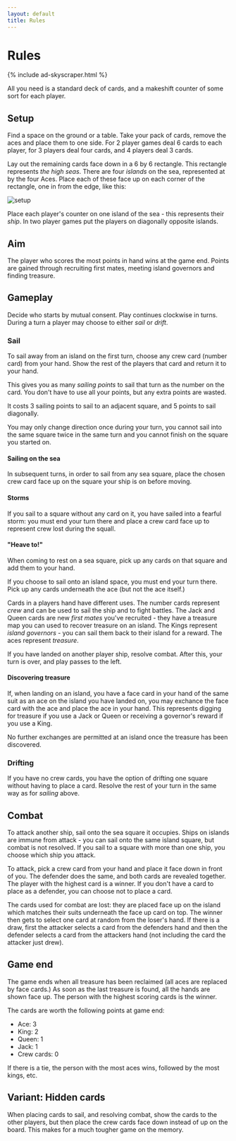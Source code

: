 ```yaml
---
layout: default
title: Rules
---
```


# Rules

{% include ad-skyscraper.html %}

All you need is a standard deck of cards, and a makeshift counter of some sort for each player.

## Setup

Find a space on the ground or a table. Take your pack of cards, remove the aces and place them to one side. For 2 player games deal 6 cards to each player, for 3 players deal four cards, and 4 players deal 3 cards.

Lay out the remaining cards face down in a 6 by 6 rectangle. This rectangle represents *the high seas*. There are four *islands* on the sea, represented at by the four Aces. Place each of these face up on each corner of the rectangle, one in from the edge, like this:

![setup]({{site.url}}/assets/setup.png)

Place each player's counter on one island of the sea - this represents their *ship*. In two player games put the players on diagonally opposite islands.

## Aim

The player who scores the most points in hand wins at the game end. Points are gained through recruiting first mates, meeting island governors and finding treasure.

## Gameplay

Decide who starts by mutual consent. Play continues clockwise in turns. During a turn a player may choose to either *sail* or *drift*.

### Sail

To sail away from an island on the first turn, choose any crew card (number card) from your hand. Show the rest of the players that card and return it to your hand.

This gives you as many *sailing points* to sail that turn as the number on the card. You don't have to use all your points, but any extra points are wasted.

It costs 3 sailing points to sail to an adjacent square, and 5 points to sail diagonally.

You may only change direction once during your turn, you cannot sail into the same square twice in the same turn and you cannot finish on the square you started on.

#### Sailing on the sea

In subsequent turns, in order to sail from any sea square, place the chosen crew card face up on the square your ship is on before moving.

#### Storms

If you sail to a square without any card on it, you have sailed into a fearful storm: you must end your turn there and place a crew card face up to represent crew lost during the squall.

#### "Heave to!"

When coming to rest on a sea square, pick up any cards on that square and add them to your hand.

If you choose to sail onto an island space, you must end your turn there. Pick up any cards underneath the ace (but not the ace itself.)

Cards in a players hand have different uses. The number cards represent *crew* and can be used to sail the ship and to fight battles. The Jack and Queen cards are new *first mates* you've recruited - they have a treasure map you can used to recover treasure on an island. The Kings represent *island governors* - you can sail them back to their island for a reward. The aces represent *treasure*.

If you have landed on another player ship, resolve combat. After this, your turn is over, and play passes to the left.

#### Discovering treasure

If, when landing on an island, you have a face card in your hand of the same suit as an ace on the island you have landed on, you may exchance the face card with the ace and place the ace in your hand. This represents digging for treasure if you use a Jack or Queen or receiving a governor's reward if you use a King.

No further exchanges are permitted at an island once the treasure has been discovered.

### Drifting

If you have no crew cards, you have the option of drifting one square without having to place a card. Resolve the rest of your turn in the same way as for *sailing* above.

## Combat

To attack another ship, sail onto the sea square it occupies. Ships on islands are immune from attack - you can sail onto the same island square, but combat is not resolved. If you sail to a square with more than one ship, you choose which ship you attack.

To attack, pick a crew card from your hand and place it face down in front of you. The defender does the same, and both cards are revealed together. The player with the highest card is a winner. If you don't have a card to place as a defender, you can choose not to place a card.

The cards used for combat are lost: they are placed face up on the island which matches their suits underneath the face up card on top. The winner then gets to select one card at random from the loser's hand. If there is a draw, first the attacker selects a card from the defenders hand and then the defender selects a card from the attackers hand (not including the card the attacker just drew).

## Game end

The game ends when all treasure has been reclaimed (all aces are replaced by face cards.) As soon as the last treasure is found, all the hands are shown face up. The person with the highest scoring cards is the winner.

The cards are worth the following points at game end:

- Ace: 3
- King: 2
- Queen: 1
- Jack: 1
- Crew cards: 0

If there is a tie, the person with the most aces wins, followed by the most kings, etc.

## Variant: Hidden cards

When placing cards to sail, and resolving combat, show the cards to the other players, but then place the crew cards face down instead of up on the board. This makes for a much tougher game on the memory.
